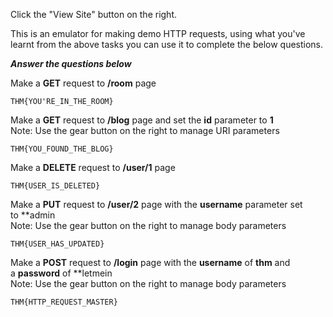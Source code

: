 Click the "View Site" button on the right.

This is an emulator for making demo HTTP requests, using what you've learnt from the above tasks you can use it to complete the below questions.


___Answer the questions below___

Make a **GET** request to **/room** page
	
	THM{YOU'RE_IN_THE_ROOM}

Make a **GET** request to **/blog** page and set the **id** parameter to **1**  
Note: Use the gear button on the right to manage URI parameters
	
	THM{YOU_FOUND_THE_BLOG}

Make a **DELETE** request to **/user/1** page
	
	THM{USER_IS_DELETED}

Make a **PUT** request to **/user/2** page with the **username** parameter set to **admin  
Note: Use the gear button on the right to manage body parameters
	
	THM{USER_HAS_UPDATED}

Make a **POST** request to **/login** page with the **username** of **thm** and a **password** of **letmein  
Note: Use the gear button on the right to manage body parameters
	
	THM{HTTP_REQUEST_MASTER}